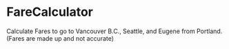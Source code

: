 # FareCalculator
Calculate Fares to go to Vancouver B.C., Seattle, and Eugene from Portland. (Fares are made up and not accurate)
